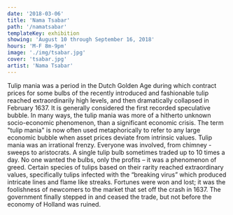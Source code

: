 ```yaml
---
date: '2018-03-06'
title: 'Nama Tsabar'
path: '/namatsabar'
templateKey: exhibition
showing: 'August 10 through September 16, 2018'
hours: 'M-F 8m-9pm'
image: './img/tsabar.jpg'
cover: 'tsabar.jpg'
artist: 'Nama Tsabar'
---
```


Tulip mania was a period in the Dutch Golden Age during which contract prices for some
bulbs of the recently introduced and fashionable tulip reached extraordinarily high levels,
and then dramatically collapsed in February 1637. It is generally considered the first
recorded speculative bubble. In many ways, the tulip mania was more of a hitherto
unknown socio-economic phenomenon, than a significant economic crisis. The term
"tulip mania" is now often used metaphorically to refer to any large economic bubble
when asset prices deviate from intrinsic values.
Tulip mania was an irrational frenzy. Everyone was involved, from chimney - sweeps to
aristocrats. A single tulip bulb sometimes traded up to 10 times a day. No one wanted
the bulbs, only the profits – it was a phenomenon of greed. Certain species of tulips
based on their rarity reached extraordinary values, specifically tulips infected with the
“breaking virus” which produced intricate lines and flame like streaks. Fortunes were
won and lost; it was the foolishness of newcomers to the market that set off the crash in
1637. The government finally stepped in and ceased the trade, but not before the
economy of Holland was ruined.